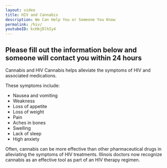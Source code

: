 ```yaml
---
layout: video
title: HIV and Cannabis
description: We Can Help You or Someone You Know
permalink: /hiv/
youtubeID: kcHbjDlhIy4
---
```


## Please fill out the information below and someone will contact you within 24 hours
Cannabis and HIV
Cannabis helps alleviate the symptoms of HIV and associated medications.

These symptoms include: 
* Nausea and vomiting
* Weakness
* Loss of appetite
* Loss of weight
* Pain
* Aches in bones
* Swelling
* Lack of sleep
* High anxiety

Often, cannabis can be more effective than other pharmaceutical drugs in alleviating the symptoms of HIV treatments. Illinois doctors now recognize cannabis as an effective tool as part of an HIV therapy regimen.
